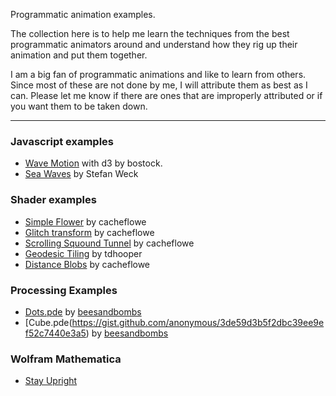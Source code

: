 Programmatic animation examples.

The collection here is to help me learn the techniques from the best programmatic animators around and understand how they rig up their animation and put them together.

I am a big fan of programmatic animations and like to learn from others. Since most of these are not done by me, I will attribute them as best as I can. Please let me know if there are ones that are improperly attributed or if you want them to be taken down.

---

### Javascript examples

* [Wave Motion](http://bl.ocks.org/mbostock/c66ab1426f4b8945a7ef) with d3 by bostock.
* [Sea Waves](http://codepen.io/stefanweck/details/YNPdRR) by Stefan Weck

### Shader examples

 * [Simple Flower](https://www.shadertoy.com/view/XtVSz1) by cacheflowe
 * [Glitch transform](https://www.shadertoy.com/view/XtyXzW) by cacheflowe
 * [Scrolling Squound Tunnel](https://www.shadertoy.com/view/XtVXWw) by cacheflowe
 * [Geodesic Tiling](https://www.shadertoy.com/view/llVXRd) by tdhooper
 * [Distance Blobs](https://www.shadertoy.com/view/MlKXWm) by cacheflowe

### Processing Examples
 * [Dots.pde](https://gist.github.com/anonymous/9f7e57ab4ec7d8073e545e36db1ecf64) by [beesandbombs](https://twitter.com/beesandbombs/status/841419509542080512)
 * [Cube.pde(https://gist.github.com/anonymous/3de59d3b5f2dbc39ee9ef52c7440e3a5) by [beesandbombs](https://twitter.com/beesandbombs/status/830248793778057217)

### Wolfram Mathematica

 * [Stay Upright](http://community.wolfram.com/groups/-/m/t/1066393) 
